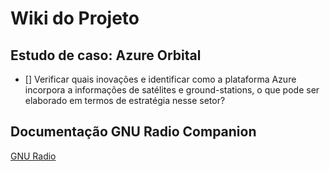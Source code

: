 # Wiki do Projeto

## Estudo de caso: Azure Orbital
- [] Verificar quais inovações e identificar como a plataforma Azure incorpora a informações de satélites e ground-stations, o que pode ser elaborado em termos de estratégia nesse setor? 

## Documentação GNU Radio Companion

<a href= "https://wiki.gnuradio.org/" target="_blank"> GNU Radio </a>